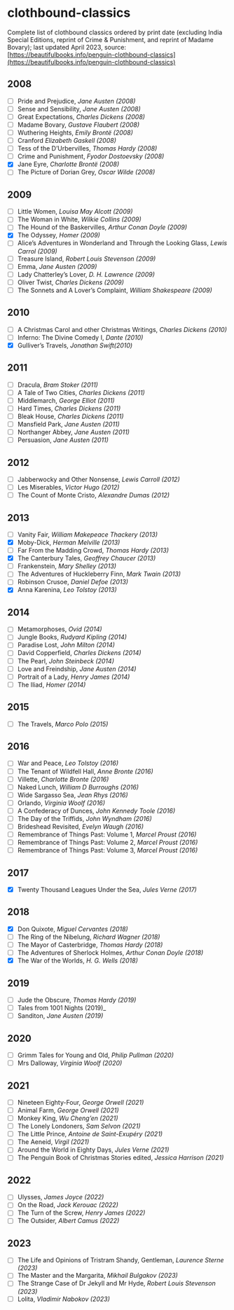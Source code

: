 # clothbound-classics
Complete list of clothbound classics ordered by print date (excluding India Special Editions, reprint of Crime & Punishment, and reprint of Madame Bovary); last updated April 2023, source: [https://beautifulbooks.info/penguin-clothbound-classics](https://beautifulbooks.info/penguin-clothbound-classics)

## 2008
- [ ] Pride and Prejudice, _Jane Austen (2008)_
- [ ] Sense and Sensibility, _Jane Austen (2008)_
- [ ] Great Expectations, _Charles Dickens (2008)_
- [ ] Madame Bovary, _Gustave Flaubert (2008)_
- [ ] Wuthering Heights, _Emily Brontë (2008)_
- [ ] Cranford _Elizabeth Gaskell (2008)_
- [ ] Tess of the D’Urbervilles, _Thomas Hardy (2008)_
- [ ] Crime and Punishment, _Fyodor Dostoevsky (2008)_
- [x] Jane Eyre, _Charlotte Brontë (2008)_
- [ ] The Picture of Dorian Grey, _Oscar Wilde (2008)_

## 2009
- [ ] Little Women, _Louisa May Alcott (2009)_
- [ ] The Woman in White, _Wilkie Collins (2009)_
- [ ] The Hound of the Baskervilles, _Arthur Conan Doyle (2009)_
- [x] The Odyssey, _Homer (2009)_
- [ ] Alice’s Adventures in Wonderland and Through the Looking Glass, _Lewis Carrol (2009)_
- [ ] Treasure Island, _Robert Louis Stevenson (2009)_
- [ ] Emma, _Jane Austen (2009)_
- [ ] Lady Chatterley’s Lover, _D. H. Lawrence (2009)_
- [ ] Oliver Twist, _Charles Dickens (2009)_
- [ ] The Sonnets and A Lover’s Complaint, _William Shakespeare (2009)_

## 2010
- [ ] A Christmas Carol and other Christmas Writings, _Charles Dickens (2010)_
- [ ] Inferno: The Divine Comedy I, _Dante (2010)_
- [x] Gulliver’s Travels, _Jonathan Swift(2010)_

## 2011
- [ ] Dracula, _Bram Stoker (2011)_
- [ ] A Tale of Two Cities, _Charles Dickens (2011)_
- [ ] Middlemarch, _George Elliot (2011)_
- [ ] Hard Times, _Charles Dickens (2011)_
- [ ] Bleak House, _Charles Dickens (2011)_
- [ ] Mansfield Park, _Jane Austen (2011)_
- [ ] Northanger Abbey, _Jane Austen (2011)_
- [ ] Persuasion, _Jane Austen (2011)_

## 2012 
- [ ] Jabberwocky and Other Nonsense, _Lewis Carroll (2012)_
- [ ] Les Miserables, _Victor Hugo (2012)_
- [ ] The Count of Monte Cristo, _Alexandre Dumas (2012)_

## 2013
- [ ] Vanity Fair, _William Makepeace Thackery (2013)_
- [x] Moby-Dick, _Herman Melville (2013)_
- [ ] Far From the Madding Crowd, _Thomas Hardy (2013)_
- [x] The Canterbury Tales, _Geoffrey Chaucer (2013)_
- [ ] Frankenstein, _Mary Shelley (2013)_
- [ ] The Adventures of Huckleberry Finn, _Mark Twain (2013)_
- [ ] Robinson Crusoe, _Daniel Defoe (2013)_
- [x] Anna Karenina, _Leo Tolstoy (2013)_

## 2014
- [ ] Metamorphoses, _Ovid (2014)_
- [ ] Jungle Books, _Rudyard Kipling (2014)_
- [ ] Paradise Lost, _John Milton (2014)_
- [ ] David Copperfield, _Charles Dickens (2014)_
- [ ] The Pearl, _John Steinbeck (2014)_
- [ ] Love and Freindship, _Jane Austen (2014)_
- [ ] Portrait of a Lady, _Henry James (2014)_
- [ ] The Iliad, _Homer (2014)_

## 2015
- [ ] The Travels, _Marco Polo (2015)_

## 2016
- [ ] War and Peace, _Leo Tolstoy (2016)_
- [ ] The Tenant of Wildfell Hall, _Anne Bronte (2016)_
- [ ] Villette, _Charlotte Bronte (2016)_
- [ ] Naked Lunch, _William D Burroughs (2016)_
- [ ] Wide Sargasso Sea, _Jean Rhys (2016)_
- [ ] Orlando, _Virginia Woolf (2016)_
- [ ] A Confederacy of Dunces, _John Kennedy Toole (2016)_
- [ ] The Day of the Triffids, _John Wyndham (2016)_
- [ ] Brideshead Revisited, _Evelyn Waugh (2016)_
- [ ] Remembrance of Things Past: Volume 1, _Marcel Proust (2016)_
- [ ] Remembrance of Things Past: Volume 2, _Marcel Proust (2016)_
- [ ] Remembrance of Things Past: Volume 3, _Marcel Proust (2016)_

## 2017
- [x] Twenty Thousand Leagues Under the Sea, _Jules Verne (2017)_

## 2018
- [x] Don Quixote, _Miguel Cervantes (2018)_
- [ ] The Ring of the Nibelung, _Richard Wagner (2018)_
- [ ] The Mayor of Casterbridge, _Thomas Hardy (2018)_
- [ ] The Adventures of Sherlock Holmes, _Arthur Conan Doyle (2018)_
- [x] The War of the Worlds, _H. G. Wells (2018)_

## 2019
- [ ] Jude the Obscure, _Thomas Hardy (2019)_
- [ ] Tales from 1001 Nights (2019)_
- [ ] Sanditon, _Jane Austen (2019)_

## 2020
- [ ] Grimm Tales for Young and Old, _Philip Pullman (2020)_
- [ ] Mrs Dalloway, _Virginia Woolf (2020)_

## 2021
- [ ] Nineteen Eighty-Four, _George Orwell (2021)_
- [ ] Animal Farm, _George Orwell (2021)_
- [ ] Monkey King, _Wu Cheng’en (2021)_
- [ ] The Lonely Londoners, _Sam Selvon (2021)_
- [ ] The Little Prince, _Antoine de Saint-Exupéry (2021)_
- [ ] The Aeneid, _Virgil (2021)_
- [ ] Around the World in Eighty Days, _Jules Verne (2021)_
- [ ] The Penguin Book of Christmas Stories edited, _Jessica Harrison (2021)_

## 2022
- [ ] Ulysses, _James Joyce (2022)_
- [ ] On the Road, _Jack Kerouac (2022)_
- [ ] The Turn of the Screw, _Henry James (2022)_
- [ ] The Outsider, _Albert Camus (2022)_

## 2023
- [ ] The Life and Opinions of Tristram Shandy, Gentleman, _Laurence Sterne (2023)_
- [ ] The Master and the Margarita, _Mikhail Bulgakov (2023)_
- [ ] The Strange Case of Dr Jekyll and Mr Hyde, _Robert Louis Stevenson (2023)_
- [ ] Lolita, _Vladimir Nabokov (2023)_
